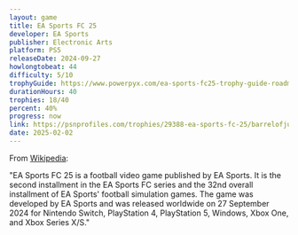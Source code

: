 ```yaml
---
layout: game
title: EA Sports FC 25
developer: EA Sports
publisher: Electronic Arts
platform: PS5
releaseDate: 2024-09-27
howlongtobeat: 44
difficulty: 5/10
trophyGuide: https://www.powerpyx.com/ea-sports-fc25-trophy-guide-roadmap/
durationHours: 40
trophies: 18/40
percent: 40%
progress: now
link: https://psnprofiles.com/trophies/29388-ea-sports-fc-25/barrelofjuice
date: 2025-02-02
---
```


From [Wikipedia](https://en.wikipedia.org/wiki/EA_Sports_FC_25):

"EA Sports FC 25 is a football video game published by EA Sports. It is the second installment in the EA Sports FC series and the 32nd overall installment of EA Sports' football simulation games. The game was developed by EA Sports and was released worldwide on 27 September 2024 for Nintendo Switch, PlayStation 4, PlayStation 5, Windows, Xbox One, and Xbox Series X/S."
